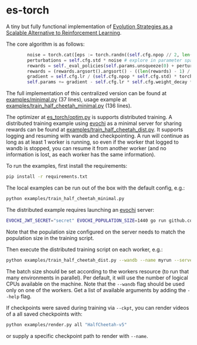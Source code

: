 # es-torch

A tiny but fully functional implementation of [Evolution Strategies as a Scalable Alternative to Reinforcement Learning](https://arxiv.org/abs/1703.03864).

The core algorithm is as follows:
```python
        noise = torch.cat([eps := torch.randn((self.cfg.npop // 2, len(self.params)), generator=self.g), -eps], 0) # antithetic sampling
        perturbations = self.cfg.std * noise # explore in parameter space
        rewards = self._eval_policies(self.params.unsqueeze(0) + perturbations)  # evaluate perturbed policies
        rewards = (rewards.argsort().argsort() - ((len(rewards) - 1) / 2)) / (len(rewards) - 1) # centered rank transformation
        gradient = self.cfg.lr / (self.cfg.npop * self.cfg.std) * torch.einsum("np,n->p", perturbations, rewards)
        self.params += gradient - self.cfg.lr * self.cfg.weight_decay * self.params # gradient ascent

```
The full implementation of this centralized version can be found at [examples/minimal.py](https://github.com/neuro-soup/es-torch/blob/main/examples/minimal.py) (37 lines), usage example at [examples/train_half_cheetah_minimal.py](https://github.com/neuro-soup/es-torch/blob/main/examples/train_half_cheetah_minimal.py) (136 lines).

The optimizer at [es_torch/optim.py](https://github.com/neuro-soup/es-torch/blob/main/es_torch/optim.py) is supports distributed training.
A distributed training example using [evochi](https://github.com/neuro-soup/evochi/tree/master) as a minimal server for sharing rewards can be found at [examples/train_half_cheetah_dist.py](https://github.com/neuro-soup/es-torch/blob/main/examples/train_half_cheetah_dist.py).
It supports logging and resuming with wandb and checkpointing.
A run will continue as long as at least 1 worker is running, so even if the worker that logged to wandb is stopped, you can resume it from another worker (and no information is lost, as each worker has the same information).

To run the examples, first install the requirements:
```bash
pip install -r requirements.txt
```

The local examples can be run out of the box with the default config, e.g.:
```bash
python examples/train_half_cheetah_minimal.py
```

The distributed example requires launching an [evochi](https://github.com/neuro-soup/evochi/tree/master) server:
```bash
EVOCHI_JWT_SECRET="secret" EVOCHI_POPULATION_SIZE=1440 go run github.com/neuro-soup/evochi/cmd/evochi@latest
```
Note that the population size configured on the server needs to match the population size in the training script.

Then execute the distributed training script on each worker, e.g.:
```bash
python examples/train_half_cheetah_dist.py --wandb --name myrun --server localhost:8080 --bs 50
```
The batch size should be set according to the workers resource (to run that many environments in parallel).
Per default, it will use the number of logical CPUs available on the machine.
Note that the `--wandb` flag should be used only on one of the workers.
Get a list of available arguments by adding the `--help` flag.

If checkpoints were saved during training via `--ckpt`, you can render videos of a all saved checkpoints with:
```bash
python examples/render.py all "HalfCheetah-v5"
```
or supply a specific checkpoint path to render with `--name`.
